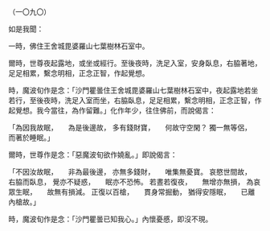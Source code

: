（一〇九〇）

如是我聞：

一時，佛住王舍城毘婆羅山七葉樹林石室中。

爾時，世尊夜起露地，或坐或經行。至後夜時，洗足入室，安身臥息，右脇著地，足足相累，繫念明相，正念正智，作起覺想。

時，魔波旬作是念：「沙門瞿曇住王舍城毘婆羅山七葉樹林石室中，夜起露地若坐若行，至後夜時，洗足入室而坐，右脇臥息，足足相累，繫念明相，正念正智，作起覺想。我今當往，為作留難。」化作年少，往住佛前，而說偈言：

「為因我故眠，　　為是後邊故，
多有錢財寶，　　何故守空閑？
獨一無等侶，　　而著於睡眠。」

爾時，世尊作是念：「惡魔波旬欲作嬈亂。」即說偈言：

「不因汝故眠，　　非為最後邊，
亦無多錢財，　　唯集無憂寶。
哀愍世間故，　　右脇而臥息，
覺亦不疑惑，　　眠亦不恐怖。
若晝若復夜，　　無增亦無損，
為哀眾生眠，　　故無有損減。
正復以百槍，　　貫身常掘動，
猶得安隱眠，　　已離內槍故。」

時，魔波旬作是念：「沙門瞿曇已知我心。」內懷憂慼，即沒不現。






